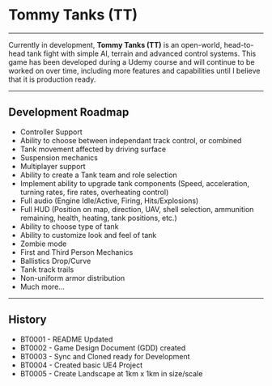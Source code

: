 # Tommy Tanks (TT)

***

Currently in development, **Tommy Tanks (TT)** is an open-world, head-to-head tank fight with simple AI, terrain and advanced control systems. This game has been developed during a Udemy course and will continue to be worked on over time, including more features and capabilities until I believe that it is production ready.

***

## Development Roadmap

* Controller Support
* Ability to choose between independant track control, or combined
* Tank movement affected by driving surface
* Suspension mechanics
* Multiplayer support
* Ability to create a Tank team and role selection
* Implement ability to upgrade tank components (Speed, acceleration, turning rates, fire rates, overheating control)
* Full audio (Engine Idle/Active, Firing, Hits/Explosions)
* Full HUD (Position on map, direction, UAV, shell selection, ammunition remaining, health, heating, tank positions, etc.)
* Ability to choose type of tank
* Ability to customize look and feel of tank
* Zombie mode
* First and Third Person Mechanics
* Ballistics Drop/Curve
* Tank track trails
* Non-uniform armor distribution
* Much more...

--- 

## History

* BT0001 - README Updated
* BT0002 - Game Design Document (GDD) created
* BT0003 - Sync and Cloned ready for Development
* BT0004 - Created basic UE4 Project
* BT0005 - Create Landscape at 1km x 1km in size/scale